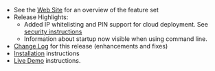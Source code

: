 - See the [Web Site](https://jflamy.github.io/owlcms4/#!index.md#Features) for an overview of the feature set
- Release Highlights:
  - Added IP whitelisting and PIN support for cloud deployment. See [security instructions](https://jflamy.github.io/owlcms4/index.html#!Installation.md#Controlling_access_to_the_application)
  - Information about startup now visible when using command line.
- [Change Log](https://github.com/jflamy/owlcms4/milestone/23?closed=1) for this release (enhancements and fixes)
- [Installation](https://jflamy.github.io/owlcms4/#!index.md#Installation) instructions
- [Live Demo](https://jflamy.github.io/owlcms4/#!index.md#Demo) instructions.